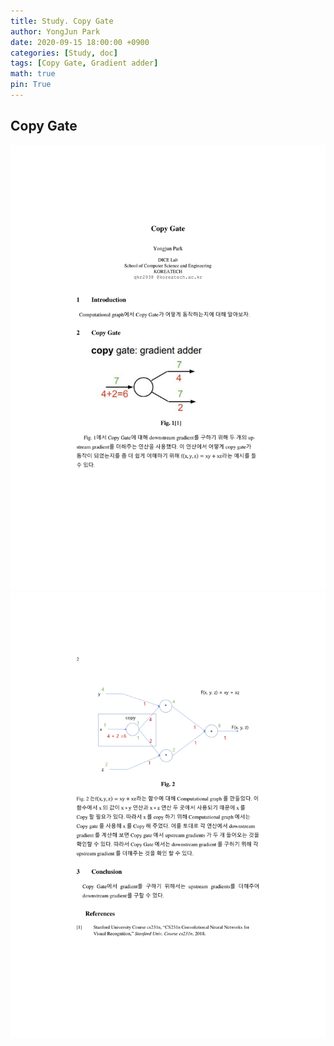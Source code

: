 ```yaml
---
title: Study. Copy Gate
author: YongJun Park
date: 2020-09-15 18:00:00 +0900
categories: [Study, doc]
tags: [Copy Gate, Gradient adder]
math: true
pin: True
---
```


## **Copy Gate**
<img src="/assets/study/copy_gate/1.png" width='800'>
<img src="/assets/study/copy_gate/2.png" width='800'>


